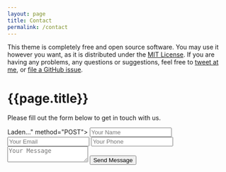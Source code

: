 ```yaml
---
layout: page
title: Contact
permalink: /contact
---
```


This theme is completely free and open source software. You may use it however you want, as it is distributed under the [MIT License](http://choosealicense.com/licenses/mit/). If you are having any problems, any questions or suggestions, feel free to [tweet at me](https://twitter.com/intent/tweet?text=My%question%about%Millennial%is:%&amp;via=paululele), or [file a GitHub issue](https://github.com/lenpaul/Millennial/issues/new).

<div class="container">
    <h1>{{page.title}}</h1>
    <p>Please fill out the form below to get in touch with us.</p>
    <form action="<iframe src="https://docs.google.com/forms/d/e/1FAIpQLSe74T_zcHzfBG2nLSB8fwcKg7XeVqT3Xl3F-EmLL1oszCu7Ng/viewform?embedded=true" width="640" height="821" frameborder="0" marginheight="0" marginwidth="0">Laden…</iframe>" method="POST">
        <input type="text" name="entry.1234567890" placeholder="Your Name" required>
        <input type="email" name="entry.0987654321" placeholder="Your Email" required>
        <input type="tel" name="entry.1357924680" placeholder="Your Phone">
        <textarea name="entry.2468013579" placeholder="Your Message" required></textarea>
        <button type="submit">Send Message</button>
    </form>
</div>
